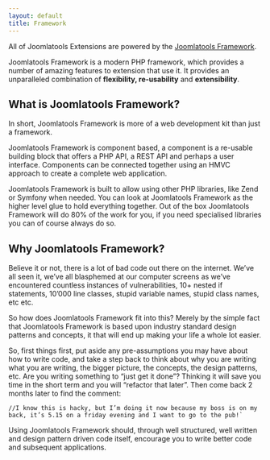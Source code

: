```yaml
---
layout: default
title: Framework
---
```


All of Joomlatools Extensions are powered by the [Joomlatools Framework](/framework.html).

Joomlatools Framework is a modern PHP framework, which provides a number of amazing features to extension that use it. It provides an unparalleled combination of **flexibility, re-usability** and **extensibility**. 

## What is Joomlatools Framework?

In short, Joomlatools Framework is more of a web development kit than just a framework.

Joomlatools Framework is component based, a component is a re-usable building block that offers a PHP API, a REST API and perhaps a user interface. Components can be connected together using an HMVC approach to create a complete web application.

Joomlatools Framework is built to allow using other PHP libraries, like Zend or Symfony when needed. You can look at Joomlatools Framework as the higher level glue to hold everything together. Out of the box Joomlatools Framework will do 80% of the work for you, if you need specialised libraries you can of course always do so.

## Why Joomlatools Framework?

Believe it or not, there is a lot of bad code out there on the internet. We’ve all seen it, we’ve all blasphemed at our computer screens as we’ve encountered countless instances of vulnerabilities, 10+ nested if statements, 10’000 line classes, stupid variable names, stupid class names, etc etc.

So how does Joomlatools Framework fit into this? Merely by the simple fact that Joomlatools Framework is based upon industry standard design patterns and concepts, it that will end up making your life a whole lot easier.

So, first things first, put aside any pre-assumptions you may have about how to write code, and take a step back to think about why you are writing what you are writing, the bigger picture, the concepts, the design patterns, etc. Are you writing something to “just get it done”? Thinking it will save you time in the short term and you will “refactor that later”. Then come back 2 months later to find the comment:

	//I know this is hacky, but I’m doing it now because my boss is on my back, it’s 5.15 on a friday evening and I want to go to the pub!`

Using Joomlatools Framework should, through well structured, well written and design pattern driven code itself, encourage you to write better code and subsequent applications.

